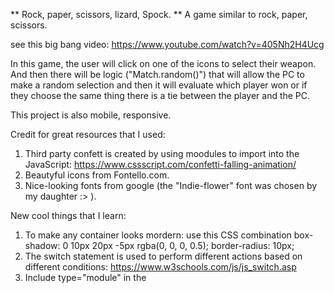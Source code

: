 ** Rock, paper, scissors, lizard, Spock. **
A game similar to rock, paper, scissors.

see this big bang video: https://www.youtube.com/watch?v=405Nh2H4Ucg

In this game,  the user will click on one of the icons to select their weapon. And then there will be logic ("Match.random()") that will allow the PC to make a random selection and then it will evaluate which player won or if they choose the same thing there is a tie between the player and the PC.

This project is also mobile, responsive.



Credit for great resources that I used:
1. Third party confett is created by using moodules to import into the JavaScript: https://www.cssscript.com/confetti-falling-animation/
2. Beautyful icons from Fontello.com.
3. Nice-looking fonts from google (the "Indie-flower" font was chosen by my daughter :>  ).


New cool things that I learn:
1. To make any container looks mordern: use this CSS combination
    box-shadow: 0 10px 20px -5px rgba(0, 0, 0, 0.5);
    border-radius: 10px;
2. The switch statement is used to perform different actions based on different conditions: https://www.w3schools.com/js/js_switch.asp
3. Include type="module" in the <script> element, to declare script as a module. This help clear the consusion of placing the JS scripts in order.